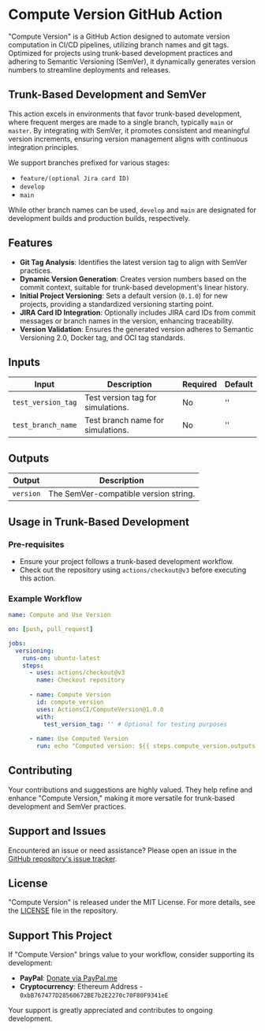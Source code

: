 # Compute Version GitHub Action

"Compute Version" is a GitHub Action designed to automate version computation in CI/CD pipelines, utilizing branch names and git tags. Optimized for projects using trunk-based development practices and adhering to Semantic Versioning (SemVer), it dynamically generates version numbers to streamline deployments and releases.

## Trunk-Based Development and SemVer

This action excels in environments that favor trunk-based development, where frequent merges are made to a single branch, typically `main` or `master`. By integrating with SemVer, it promotes consistent and meaningful version increments, ensuring version management aligns with continuous integration principles.

We support branches prefixed for various stages:
- `feature/(optional Jira card ID)`
- `develop`
- `main`

While other branch names can be used, `develop` and `main` are designated for development builds and production builds, respectively.

## Features

- **Git Tag Analysis**: Identifies the latest version tag to align with SemVer practices.
- **Dynamic Version Generation**: Creates version numbers based on the commit context, suitable for trunk-based development's linear history.
- **Initial Project Versioning**: Sets a default version (`0.1.0`) for new projects, providing a standardized versioning starting point.
- **JIRA Card ID Integration**: Optionally includes JIRA card IDs from commit messages or branch names in the version, enhancing traceability.
- **Version Validation**: Ensures the generated version adheres to Semantic Versioning 2.0, Docker tag, and OCI tag standards.

## Inputs

| Input             | Description                                | Required | Default |
|-------------------|--------------------------------------------|----------|---------|
| `test_version_tag`| Test version tag for simulations.          | No       | ''      |
| `test_branch_name`| Test branch name for simulations.          | No       | ''      |

## Outputs

| Output    | Description                               |
|-----------|-------------------------------------------|
| `version` | The SemVer-compatible version string.     |

## Usage in Trunk-Based Development

### Pre-requisites

- Ensure your project follows a trunk-based development workflow.
- Check out the repository using `actions/checkout@v3` before executing this action.

### Example Workflow

```yaml
name: Compute and Use Version

on: [push, pull_request]

jobs:
  versioning:
    runs-on: ubuntu-latest
    steps:
      - uses: actions/checkout@v3
        name: Checkout repository
      
      - name: Compute Version
        id: compute_version
        uses: ActionsCI/ComputeVersion@1.0.0
        with:
          test_version_tag: '' # Optional for testing purposes
        
      - name: Use Computed Version
        run: echo "Computed version: ${{ steps.compute_version.outputs.version }}"
```

## Contributing

Your contributions and suggestions are highly valued. They help refine and enhance "Compute Version," making it more versatile for trunk-based development and SemVer practices.

## Support and Issues

Encountered an issue or need assistance? Please open an issue in the [GitHub repository's issue tracker](#).

## License

"Compute Version" is released under the MIT License. For more details, see the [LICENSE](LICENSE) file in the repository.

## Support This Project

If "Compute Version" brings value to your workflow, consider supporting its development:

- **PayPal**: [Donate via PayPal.me](https://paypal.me/burninmedia)
- **Cryptocurrency**: Ethereum Address - `0xbB767477D28560672BE7b2E2270c70F80F9341eE`

Your support is greatly appreciated and contributes to ongoing development.
